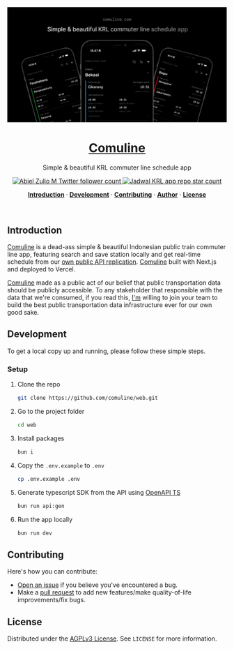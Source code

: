 <a href="https://www.comuline.com">
  <img alt="Comuline — Simple & beautiful KRL commuter line schedule app" src="public/og.png">
  <h1 align="center">Comuline</h1>
</a>

<p align="center">
  Simple & beautiful KRL commuter line schedule app
</p>

<p align="center">
  <a href="https://twitter.com/abielzulio">
    <img src="https://img.shields.io/twitter/follow/abielzulio?style=flat&label=abielzulio&logo=twitter&color=0bf&logoColor=fff" alt="Abiel Zulio M Twitter follower count" />
  </a>
  <a href="https://github.com/abielzulio/jadwal-krl">
    <img src="https://img.shields.io/github/stars/abielzulio/jadwal-krl?label=abielzulio%jadwal-krl" alt="Jadwal KRL app repo star count" />
  </a>
</p>

<p align="center">
  <a href="#introduction"><strong>Introduction</strong></a> ·
  <a href="#development"><strong>Development</strong></a> ·
  <a href="#contributing"><strong>Contributing</strong></a> ·
  <a href="#author"><strong>Author</strong></a> ·
  <a href="#license"><strong>License</strong></a>
</p>
<br/>

## Introduction

[Comuline](https://www.comuline.com) is a dead-ass simple & beautiful Indonesian public train commuter line app, featuring search and save station locally and get real-time schedule from our [own public API replication](https://github.com/comuline/api). [Comuline](https://www.comuline.com) built with Next.js and deployed to Vercel.

[Comuline](https://www.comuline.com) made as a public act of our belief that public transportation data should be publicly accessible.
To any stakeholder that responsible with the data that we're consumed, if you read this, [I'm](https://www.linkedin.com/in/abielzulio/) willing to join your team to build the best public transportation data infrastructure ever for our own good sake.

## Development

To get a local copy up and running, please follow these simple steps.

### Setup

1. Clone the repo

   ```sh
   git clone https://github.com/comuline/web.git
   ```

2. Go to the project folder

   ```sh
   cd web
   ```

3. Install packages

   ```sh
   bun i
   ```

4. Copy the `.env.example` to `.env`

   ```sh
   cp .env.example .env
   ```

5. Generate typescript SDK from the API using [OpenAPI TS](https://openapi-ts.dev/)

   ```sh
   bun run api:gen
   ```

6. Run the app locally

   ```sh
   bun run dev
   ```

## Contributing

Here's how you can contribute:

- [Open an issue](https://github.com/comuline/web/issues) if you believe you've encountered a bug.
- Make a [pull request](https://github.com/comuline/web/pull) to add new features/make quality-of-life improvements/fix bugs.

## License

Distributed under the [AGPLv3 License](https://github.com/comuline/web/LICENSE). See `LICENSE` for more information.
